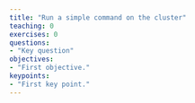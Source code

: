 ```yaml
---
title: "Run a simple command on the cluster"
teaching: 0
exercises: 0
questions:
- "Key question"
objectives:
- "First objective."
keypoints:
- "First key point."
---
```

